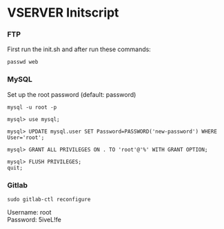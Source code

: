 <h1>VSERVER Initscript</h1>
<h3>FTP</h3>
<p>First run the init.sh and after run these commands:</p>
<p><code>passwd web</code></p>
<h3>MySQL</h3>
<p>Set up the root password (default: password)</p>
<p><code>mysql -u root -p</code></p>
<p><code>mysql> use mysql;</code></p>
<p><code>mysql> UPDATE mysql.user SET Password=PASSWORD('new-password') WHERE User='root';</code></p>
<p><code>mysql> GRANT ALL PRIVILEGES ON . TO 'root'@'%' WITH GRANT OPTION;</code></p>
<p><code>mysql> FLUSH PRIVILEGES;<br>quit;</code></p>
<h3>Gitlab</h3>
<p><code>sudo gitlab-ctl reconfigure</code></p>
<p>Username: root<br>Password: 5iveL!fe</p>